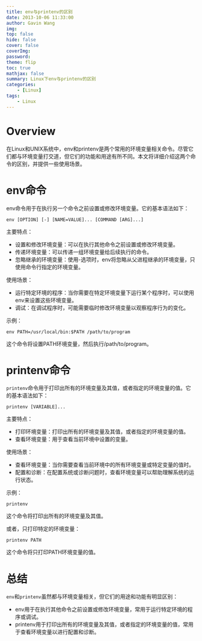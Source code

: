 ```yaml
---
title: env与printenv的区别
date: 2013-10-06 11:33:00
author: Gavin Wang
img:
top: false
hide: false
cover: false
coverImg:
password:
theme: flip
toc: true
mathjax: false
summary: Linux下env与printenv的区别
categories:
    - [Linux]
tags:
    - Linux
---
```



# Overview

在Linux和UNIX系统中，env和printenv是两个常用的环境变量相关命令。尽管它们都与环境变量打交道，但它们的功能和用途有所不同。本文将详细介绍这两个命令的区别，并提供一些使用场景。

# env命令

env命令用于在执行另一个命令之前设置或修改环境变量。它的基本语法如下：


```shell
env [OPTION] [-] [NAME=VALUE]... [COMMAND [ARG]...]
```

主要特点：

* 设置和修改环境变量：可以在执行其他命令之前设置或修改环境变量。
* 传递环境变量：可以传递一组环境变量给后续执行的命令。
* 忽略继承的环境变量：使用-选项时，env将忽略从父进程继承的环境变量，只使用命令行指定的环境变量。


使用场景：

* 运行特定环境的程序：当你需要在特定环境变量下运行某个程序时，可以使用env来设置这些环境变量。
* 调试：在调试程序时，可能需要临时修改环境变量以观察程序行为的变化。


示例：

```shell
env PATH=/usr/local/bin:$PATH /path/to/program
```

这个命令将设置PATH环境变量，然后执行/path/to/program。

# printenv命令

`printenv`命令用于打印出所有的环境变量及其值，或者指定的环境变量的值。它的基本语法如下：


```shell
printenv [VARIABLE]...
```

主要特点：

* 打印环境变量：打印出所有的环境变量及其值，或者指定的环境变量的值。
* 查看环境变量：用于查看当前环境中设置的变量。


使用场景：

* 查看环境变量：当你需要查看当前环境中的所有环境变量或特定变量的值时。
* 配置和诊断：在配置系统或诊断问题时，查看环境变量可以帮助理解系统的运行状态。


示例：

```shell
printenv
```

这个命令将打印出所有的环境变量及其值。

或者，只打印特定的环境变量：

```shell
printenv PATH
```

这个命令将只打印PATH环境变量的值。

# 总结

`env`和`printenv`虽然都与环境变量相关，但它们的用途和功能有明显区别：

* env用于在执行其他命令之前设置或修改环境变量，常用于运行特定环境的程序或调试。
* printenv用于打印出所有的环境变量及其值，或者指定的环境变量的值，常用于查看环境变量以进行配置和诊断。

